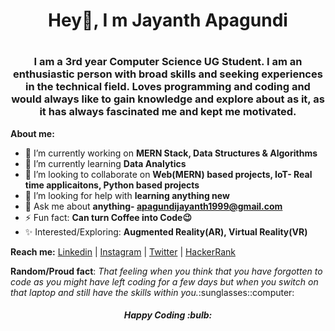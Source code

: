 <h1 align="center"> Hey👋, I m Jayanth Apagundi <h1>
 <h3 align="center">I am a 3rd year Computer Science UG Student. I am an enthusiastic person with broad skills and seeking experiences in the technical field. Loves programming   and coding and would always like to gain knowledge and explore about as it, as it has always fascinated me and kept me motivated.</h3>

<b>About me:</b>
- 🔭 I’m currently working on **MERN Stack, Data Structures & Algorithms**
- 🌱 I’m currently learning **Data Analytics** 
- 👯 I’m looking to collaborate on **Web(MERN) based projects, IoT- Real time applicaitons, Python based projects** 
- 🤔 I’m looking for help with **learning anything new**
- 💬 Ask me about **anything- apagundijayanth1999@gmail.com**
- ⚡ Fun fact: **Can turn Coffee into Code:wink:**
- :sparkles: Interested/Exploring: **Augmented Reality(AR), Virtual Reality(VR)**

<b>Reach me:</b>
 [Linkedin](https://www.linkedin.com/in/JayanthApagundi) | [Instagram](https://www.instagram.com/jayanth_apagundi/) | [Twitter](https://twitter.com/JayanthApagundi) | [HackerRank](https://www.hackerrank.com/Jayanth_Apagundi)
 
 <p><b>Random/Proud fact</b>: <i>That feeling when you think that you have forgotten to code as you might have left coding for a few days but when you switch on that laptop and still have the skills within you.</i>:sunglasses::computer: </p>
 
 <h5 align="center"> Happy Coding :bulb: </h5>

























